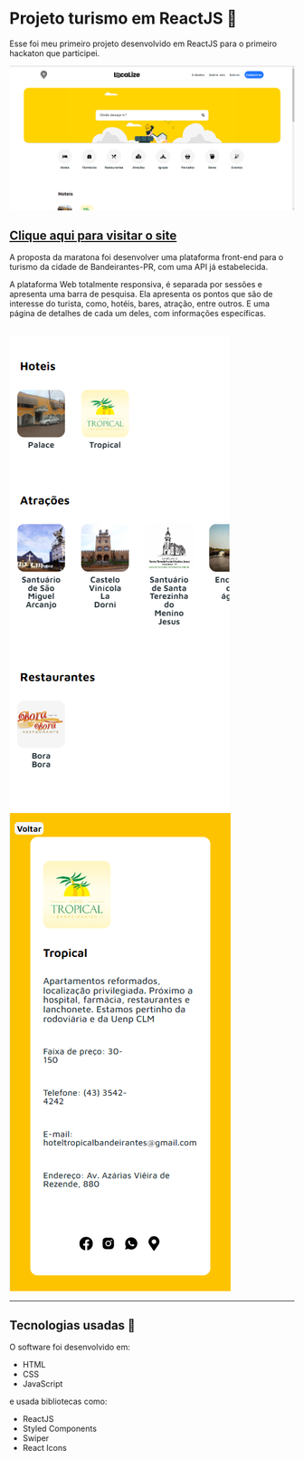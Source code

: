 # Projeto turismo em ReactJS :triangular_flag_on_post:

Esse foi meu primeiro projeto desenvolvido em ReactJS para o primeiro hackaton que participei.

<img src="src/components/images/preview.png" alt="preview localizeband hackaton turismo">

## <a href="https://hackaton-turismo.vercel.app/"> Clique aqui para visitar o site <a/>

A proposta da maratona foi desenvolver uma plataforma front-end para o turismo da cidade de Bandeirantes-PR, com uma API já estabelecida.

A plataforma Web totalmente responsiva, é separada por sessões e apresenta uma barra de pesquisa.
Ela apresenta os pontos que são de interesse do turista, como, hotéis, bares, atração, entre outros. E uma página de detalhes de cada um deles, com informações específicas.

<br>

<div style="display: inline_block">
<img src="src/components/images/preview-mobile.png" alt="preview localizeband hackaton turismo">
<img src="src/components/images/preview-mobile-details.png" alt="preview localizeband hackaton turismo">
<div/>

<hr>

## Tecnologias usadas :hammer:

O software foi desenvolvido em:

<ul>
  <li> HTML </li>
  <li> CSS </li>
  <li> JavaScript </li>
</ul>

e usada bibliotecas como:

<ul>
  <li> ReactJS </li>
  <li> Styled Components </li>
  <li> Swiper </li>
  <li> React Icons </li>
</ul>
